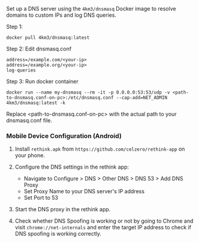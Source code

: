 Set up a DNS server using the `4km3/dnsmasq` Docker image to resolve domains to custom IPs and log DNS queries.

Step 1:

```
docker pull 4km3/dnsmasq:latest
```

Step 2: Edit dnsmasq.conf

```
address=/example.com/<your-ip>
address=/example.org/<your-ip>
log-queries
```

Step 3: Run docker container

```
docker run --name my-dnsmasq --rm -it -p 0.0.0.0:53:53/udp -v <path-to-dnsmasq.conf-on-pc>:/etc/dnsmasq.conf --cap-add=NET_ADMIN 4km3/dnsmasq:latest -k
```

Replace <path-to-dnsmasq.conf-on-pc> with the actual path to your dnsmasq.conf file.

### Mobile Device Configuration (Android)

1. Install `rethink.apk` from `https://github.com/celzero/rethink-app` on your phone.

2. Configure the DNS settings in the rethink app:

   - Navigate to Configure > DNS > Other DNS > DNS 53 > Add DNS Proxy
   - Set Proxy Name to your DNS server's IP address
   - Set Port to 53

3. Start the DNS proxy in the rethink app.

4. Check whether DNS Spoofing is working or not by going to Chrome and visit `chrome://net-internals` and enter the target IP address to check if DNS spoofing is working correctly.
